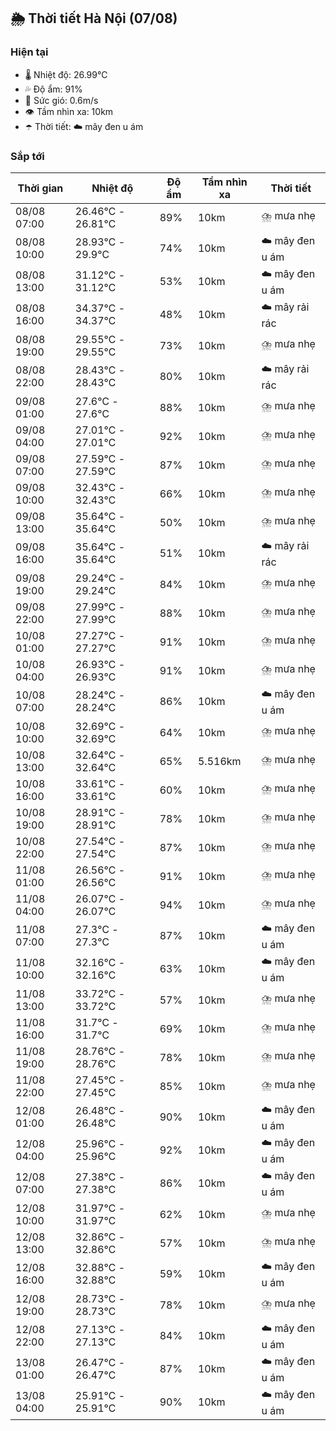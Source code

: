 ## 🌦️ Thời tiết Hà Nội (07/08)

### Hiện tại

- 🌡️ Nhiệt độ: 26.99℃
- 💦 Độ ẩm: 91%
- 💨 Sức gió: 0.6m/s
- 👁️ Tầm nhìn xa: 10km
- ☂️ Thời tiết: ☁️ mây đen u ám

### Sắp tới

| Thời gian | Nhiệt độ | Độ ẩm | Tầm nhìn xa | Thời tiết |
| --- | --- | --- | --- | --- |
| 08/08 07:00 | 26.46℃ - 26.81℃ | 89% | 10km | ⛈️ mưa nhẹ |
| 08/08 10:00 | 28.93℃ - 29.9℃ | 74% | 10km | ☁️ mây đen u ám |
| 08/08 13:00 | 31.12℃ - 31.12℃ | 53% | 10km | ☁️ mây đen u ám |
| 08/08 16:00 | 34.37℃ - 34.37℃ | 48% | 10km | ☁️ mây rải rác |
| 08/08 19:00 | 29.55℃ - 29.55℃ | 73% | 10km | ⛈️ mưa nhẹ |
| 08/08 22:00 | 28.43℃ - 28.43℃ | 80% | 10km | ☁️ mây rải rác |
| 09/08 01:00 | 27.6℃ - 27.6℃ | 88% | 10km | ⛈️ mưa nhẹ |
| 09/08 04:00 | 27.01℃ - 27.01℃ | 92% | 10km | ⛈️ mưa nhẹ |
| 09/08 07:00 | 27.59℃ - 27.59℃ | 87% | 10km | ⛈️ mưa nhẹ |
| 09/08 10:00 | 32.43℃ - 32.43℃ | 66% | 10km | ⛈️ mưa nhẹ |
| 09/08 13:00 | 35.64℃ - 35.64℃ | 50% | 10km | ⛈️ mưa nhẹ |
| 09/08 16:00 | 35.64℃ - 35.64℃ | 51% | 10km | ☁️ mây rải rác |
| 09/08 19:00 | 29.24℃ - 29.24℃ | 84% | 10km | ⛈️ mưa nhẹ |
| 09/08 22:00 | 27.99℃ - 27.99℃ | 88% | 10km | ⛈️ mưa nhẹ |
| 10/08 01:00 | 27.27℃ - 27.27℃ | 91% | 10km | ⛈️ mưa nhẹ |
| 10/08 04:00 | 26.93℃ - 26.93℃ | 91% | 10km | ⛈️ mưa nhẹ |
| 10/08 07:00 | 28.24℃ - 28.24℃ | 86% | 10km | ☁️ mây đen u ám |
| 10/08 10:00 | 32.69℃ - 32.69℃ | 64% | 10km | ⛈️ mưa nhẹ |
| 10/08 13:00 | 32.64℃ - 32.64℃ | 65% | 5.516km | ⛈️ mưa nhẹ |
| 10/08 16:00 | 33.61℃ - 33.61℃ | 60% | 10km | ⛈️ mưa nhẹ |
| 10/08 19:00 | 28.91℃ - 28.91℃ | 78% | 10km | ⛈️ mưa nhẹ |
| 10/08 22:00 | 27.54℃ - 27.54℃ | 87% | 10km | ⛈️ mưa nhẹ |
| 11/08 01:00 | 26.56℃ - 26.56℃ | 91% | 10km | ⛈️ mưa nhẹ |
| 11/08 04:00 | 26.07℃ - 26.07℃ | 94% | 10km | ⛈️ mưa nhẹ |
| 11/08 07:00 | 27.3℃ - 27.3℃ | 87% | 10km | ☁️ mây đen u ám |
| 11/08 10:00 | 32.16℃ - 32.16℃ | 63% | 10km | ☁️ mây đen u ám |
| 11/08 13:00 | 33.72℃ - 33.72℃ | 57% | 10km | ⛈️ mưa nhẹ |
| 11/08 16:00 | 31.7℃ - 31.7℃ | 69% | 10km | ⛈️ mưa nhẹ |
| 11/08 19:00 | 28.76℃ - 28.76℃ | 78% | 10km | ⛈️ mưa nhẹ |
| 11/08 22:00 | 27.45℃ - 27.45℃ | 85% | 10km | ⛈️ mưa nhẹ |
| 12/08 01:00 | 26.48℃ - 26.48℃ | 90% | 10km | ☁️ mây đen u ám |
| 12/08 04:00 | 25.96℃ - 25.96℃ | 92% | 10km | ☁️ mây đen u ám |
| 12/08 07:00 | 27.38℃ - 27.38℃ | 86% | 10km | ☁️ mây đen u ám |
| 12/08 10:00 | 31.97℃ - 31.97℃ | 62% | 10km | ⛈️ mưa nhẹ |
| 12/08 13:00 | 32.86℃ - 32.86℃ | 57% | 10km | ⛈️ mưa nhẹ |
| 12/08 16:00 | 32.88℃ - 32.88℃ | 59% | 10km | ☁️ mây đen u ám |
| 12/08 19:00 | 28.73℃ - 28.73℃ | 78% | 10km | ⛈️ mưa nhẹ |
| 12/08 22:00 | 27.13℃ - 27.13℃ | 84% | 10km | ☁️ mây đen u ám |
| 13/08 01:00 | 26.47℃ - 26.47℃ | 87% | 10km | ☁️ mây đen u ám |
| 13/08 04:00 | 25.91℃ - 25.91℃ | 90% | 10km | ☁️ mây đen u ám |
